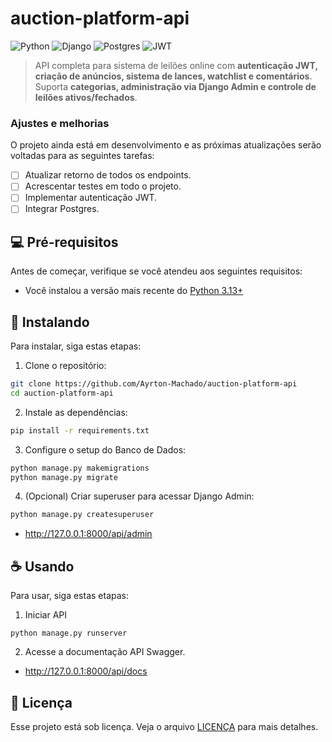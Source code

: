 # auction-platform-api

![Python](https://img.shields.io/badge/python-3776AB?style=for-the-badge&logo=python&logoColor=white)
![Django](https://img.shields.io/badge/django-%23092E20.svg?style=for-the-badge&logo=django&logoColor=white)
![Postgres](https://img.shields.io/badge/postgres-%23316192.svg?style=for-the-badge&logo=postgresql&logoColor=white)
![JWT](https://img.shields.io/badge/JWT-black?style=for-the-badge&logo=JSON%20web%20tokens)

> API completa para sistema de leilões online com **autenticação JWT, criação de anúncios, sistema de lances, watchlist e comentários**. 
> Suporta **categorias, administração via Django Admin e controle de leilões ativos/fechados**.

### Ajustes e melhorias

O projeto ainda está em desenvolvimento e as próximas atualizações serão voltadas para as seguintes tarefas:

- [ ] Atualizar retorno de todos os endpoints.
- [ ] Acrescentar testes em todo o projeto.
- [ ] Implementar autenticação JWT.
- [ ] Integrar Postgres.

## 💻 Pré-requisitos

Antes de começar, verifique se você atendeu aos seguintes requisitos:

- Você instalou a versão mais recente do [Python 3.13+](https://www.python.org/)

## 🚀 Instalando

Para instalar, siga estas etapas:

1. Clone o repositório:
```bash
git clone https://github.com/Ayrton-Machado/auction-platform-api
cd auction-platform-api
```

2. Instale as dependências:
```bash
pip install -r requirements.txt
```

3. Configure o setup do Banco de Dados:
```bash
python manage.py makemigrations
python manage.py migrate
```

4. (Opcional) Criar superuser para acessar Django Admin:
```bash
python manage.py createsuperuser
```
- http://127.0.0.1:8000/api/admin

## ☕ Usando

Para usar, siga estas etapas:

1. Iniciar API
```
python manage.py runserver
```

2. Acesse a documentação API Swagger.
- http://127.0.0.1:8000/api/docs


## 📝 Licença

Esse projeto está sob licença. Veja o arquivo [LICENÇA](LICENSE) para mais detalhes.